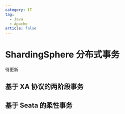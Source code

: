 ```yaml
---
category: IT
tag:
  - Java
  - Apache
article: false
---
```


# ShardingSphere 分布式事务

待更新

## 基于 XA 协议的两阶段事务

## 基于 Seata 的柔性事务
